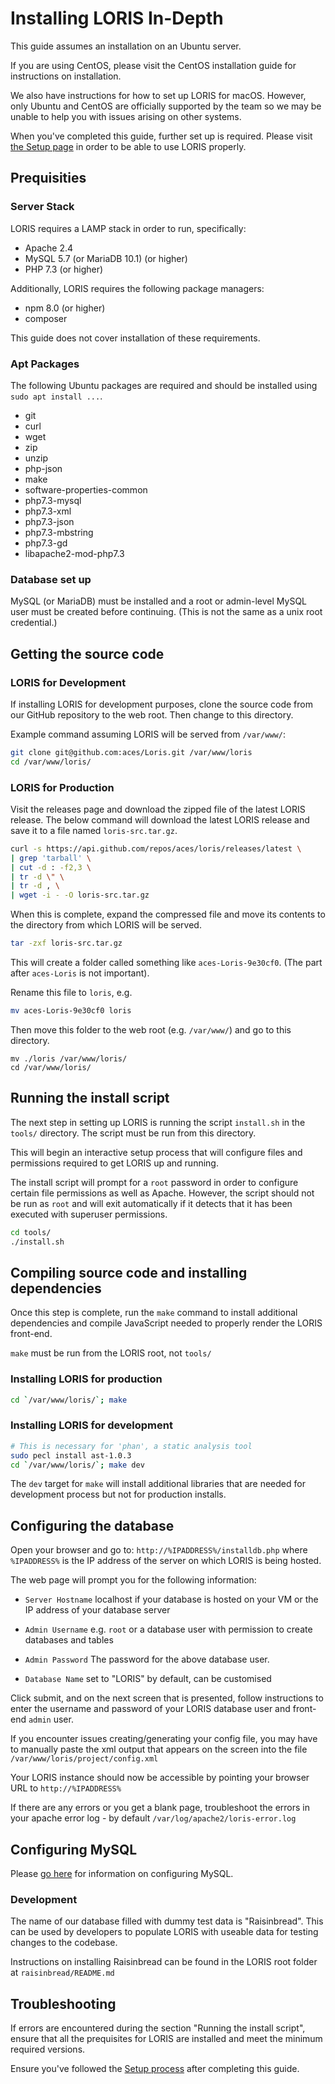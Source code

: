# Installing LORIS In-Depth

This guide assumes an installation on an Ubuntu server. 

If you are using CentOS, please visit the CentOS installation guide for 
instructions on installation.

We also have instructions for how to set up LORIS for macOS. However, only
 Ubuntu and CentOS are officially supported by the team so we may be unable to
 help you with issues arising on other systems.


When you've completed this guide, further set up is required. Please visit
[the Setup page](https://github.com/aces/Loris/wiki/Setup) in order to be
able to use LORIS properly.

## Prequisities

### Server Stack

LORIS requires a LAMP stack in order to run, specifically:
* Apache 2.4
* MySQL 5.7 (or MariaDB 10.1) (or higher)
* PHP 7.3 (or higher)

Additionally, LORIS requires the following package managers:
* npm 8.0 (or higher)
* composer

This guide does not cover installation of these requirements.

### Apt Packages
The following Ubuntu packages are required and should be installed using 
`sudo apt install ...`.

* git
* curl
* wget
* zip
* unzip
* php-json
* make
* software-properties-common
* php7.3-mysql
* php7.3-xml
* php7.3-json
* php7.3-mbstring
* php7.3-gd
* libapache2-mod-php7.3

### Database set up

MySQL (or MariaDB) must be installed and a root or admin-level MySQL user must
be created before continuing. (This is not the same as a unix root credential.)

## Getting the source code

### LORIS for Development
If installing LORIS for development purposes, clone the source code from our
GitHub repository to the web root. Then change to this directory.

Example command assuming LORIS will be served from `/var/www/`:

```bash
git clone git@github.com:aces/Loris.git /var/www/loris
cd /var/www/loris/
```

### LORIS for Production

Visit the releases page and download the zipped file of the latest LORIS
release. The below command will download the latest LORIS release and save 
it to a file named `loris-src.tar.gz`.

```bash
curl -s https://api.github.com/repos/aces/loris/releases/latest \
| grep 'tarball' \
| cut -d : -f2,3 \
| tr -d \" \
| tr -d , \
| wget -i - -O loris-src.tar.gz
```

When this is complete, expand the compressed file and move its contents to the
directory from which LORIS will be served. 

```bash
tar -zxf loris-src.tar.gz
```

This will create a folder called something like `aces-Loris-9e30cf0`. (The
part after `aces-Loris` is not important).

Rename this file to `loris`, e.g.

```bash
mv aces-Loris-9e30cf0 loris
```

Then move this folder to the web root (e.g. `/var/www/`) and go to this 
directory.

```
mv ./loris /var/www/loris/
cd /var/www/loris/
```

## Running the install script

The next step in setting up LORIS is running the script `install.sh` in the 
`tools/` directory. The script must be run from this directory.

This will begin an interactive setup process that will configure files and
permissions required to get LORIS up and running.

The install script will prompt for a `root` password in order to configure
certain file permissions as well as Apache. However, the script should not
be run as `root` and will exit automatically if it detects that it has been
executed with superuser permissions.

```bash
cd tools/
./install.sh
```

## Compiling source code and installing dependencies
Once this step is complete, run the `make` command to install additional
dependencies and compile JavaScript needed to properly render the LORIS
front-end.

`make` must be run from the LORIS root, not `tools/`

### Installing LORIS for production

```bash
cd `/var/www/loris/`; make
```

### Installing LORIS for development

```bash
# This is necessary for 'phan', a static analysis tool
sudo pecl install ast-1.0.3
cd `/var/www/loris/`; make dev
```

The `dev` target for `make` will install additional libraries that are needed 
for development process but not for production installs.

## Configuring the database

Open your browser and go to: `http://%IPADDRESS%/installdb.php` where 
`%IPADDRESS%` is the IP address of the server on which LORIS is being hosted.

The web page will prompt you for the following information:

 * `Server Hostname` localhost if your database is hosted on your VM or the IP address of your database server

 * `Admin Username` e.g. `root` or a database user with permission to create databases and tables

 * `Admin Password` The password for the above database user.

 * `Database Name` set to "LORIS" by default, can be customised

Click submit, and on the next screen that is presented, follow instructions to enter the username and password of your LORIS database user and front-end `admin` user.

If you encounter issues creating/generating your config file, you may have to manually paste the xml output that appears on the screen into the file `/var/www/loris/project/config.xml`

Your LORIS instance should now be accessible by pointing your browser URL to `http://%IPADDRESS%`

If there are any errors or you get a blank page, troubleshoot the errors in your apache error log - by default
 `/var/log/apache2/loris-error.log`

## Configuring MySQL

Please [go here](https://github.com/aces/Loris/wiki/Hosting-the-Database-Myself)
for information on configuring MySQL.

### Development

The name of our database filled with dummy test data is "Raisinbread". This 
can be used by developers to populate LORIS with useable data for testing
changes to the codebase.

Instructions on installing Raisinbread can be found in the LORIS root folder
at `raisinbread/README.md`

## Troubleshooting

If errors are encountered during the section "Running the install script",
ensure that all the prequisites for LORIS are installed and meet the minimum
required versions.

Ensure you've followed the [Setup process](https://github.com/aces/Loris/wiki/Setup)
after completing this guide.
